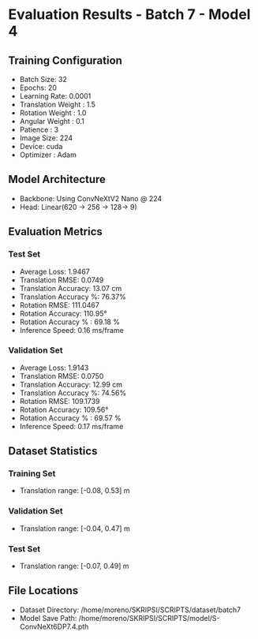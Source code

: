 # Evaluation Results - Batch 7 - Model 4

## Training Configuration
- Batch Size: 32
- Epochs: 20
- Learning Rate: 0.0001
- Translation Weight : 1.5
- Rotation Weight : 1.0
- Angular Weight : 0.1
- Patience : 3
- Image Size: 224
- Device: cuda
- Optimizer : Adam

## Model Architecture
- Backbone: Using ConvNeXtV2 Nano @ 224
- Head: Linear(620 -> 256 -> 128-> 9)

## Evaluation Metrics

### Test Set
- Average Loss: 1.9467
- Translation RMSE: 0.0749
- Translation Accuracy: 13.07 cm
- Translation Accuracy %: 76.37%
- Rotation RMSE: 111.0467
- Rotation Accuracy: 110.95°
- Rotation Accuracy % : 69.18 %
- Inference Speed: 0.16 ms/frame

### Validation Set
- Average Loss: 1.9143
- Translation RMSE: 0.0750
- Translation Accuracy: 12.99 cm
- Translation Accuracy %: 74.56%
- Rotation RMSE: 109.1739
- Rotation Accuracy: 109.56°
- Rotation Accuracy % : 69.57 %
- Inference Speed: 0.17 ms/frame

## Dataset Statistics
### Training Set
- Translation range: [-0.08, 0.53] m

### Validation Set
- Translation range: [-0.04, 0.47] m

### Test Set
- Translation range: [-0.07, 0.49] m

## File Locations
- Dataset Directory: /home/moreno/SKRIPSI/SCRIPTS/dataset/batch7
- Model Save Path: /home/moreno/SKRIPSI/SCRIPTS/model/S-ConvNeXt6DP7.4.pth
